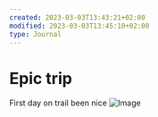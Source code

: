 ```yaml
---
created: 2023-03-03T13:43:21+02:00
modified: 2023-03-03T13:45:10+02:00
type: Journal
---
```


# Epic trip

First day on trail been nice ![Image](./f8734ea4e540271081fee3b953f55f93.jpg)

